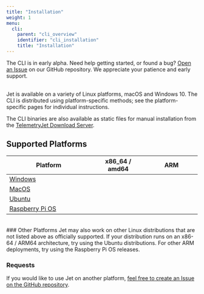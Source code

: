 ```yaml
---
title: "Installation"
weight: 1
menu:
  cli:
    parent: "cli_overview"
    identifier: "cli_installation"
    title: "Installation"
---
```


<div class="bp3-callout">The CLI is in early alpha. Need help getting started, or found a bug? <a href="https://github.com/telemetryjet/telemetryjet-cli/issues/new">Open an Issue</a> on our GitHub repository. We appreciate your patience and early support.
</div>
<br />

Jet is available on a variety of Linux platforms, macOS and Windows 10. The CLI is distributed using platform-specific methods; see the platform-specific pages for individual instructions.

The CLI binaries are also available as static files for manual installation from the [TelemetryJet Download Server](https://downloads.telemetryjet.com/builds/cli/).

## Supported Platforms

<table class="bp3-html-table bp3-html-table-bordered bp3-html-table-condensed bp3-html-table-striped" style="width: 100%">
  <thead>
    <tr>
      <th style="width: 250px;">Platform</th>
      <th style="width: 150px;">x86_64 / amd64</th>
      <th style="width: 150px;">ARM</th>
    </tr>
  </thead>
  <tbody>
    <tr>
      <td><a href="/cli/guides/installation/windows/">Windows</a></td>
      <td><span class="bp3-icon bp3-icon-tick bp3-intent-success"></span></td>
      <td></td>
    </tr>
    <tr>
      <td><a href="/cli/guides/installation/mac/">MacOS</a></td>
      <td><span class="bp3-icon bp3-icon-tick bp3-intent-success"></span></td>
      <td></td>
    </tr>
    <tr>
      <td><a href="/cli/guides/installation/ubuntu/">Ubuntu</a></td>
      <td><span class="bp3-icon bp3-icon-tick bp3-intent-success"></span></td>
      <td></td>
    </tr>
    <tr>
      <td><a href="/cli/guides/installation/rpi/">Raspberry Pi OS</a></td>
      <td></td>
      <td><span class="bp3-icon bp3-icon-tick bp3-intent-success"></span></td>
    </tr>
  </tbody>
</table>

<br />
### Other Platforms
Jet may also work on other Linux distributions that are not listed above as officially supported. If your distribution runs on an x86-64 / ARM64 architecture, try using the Ubuntu distributions. For other ARM deployments, try using the Raspberry Pi OS releases.


### Requests
If you would like to use Jet on another platform, [feel free to create an Issue on the GitHub repository](https://github.com/telemetryjet/telemetryjet-cli/issues/new).